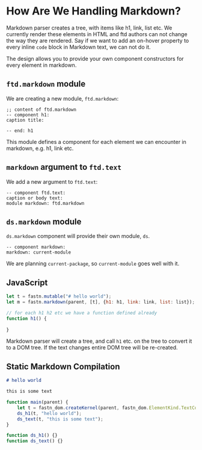 # How Are We Handling Markdown?

Markdown parser creates a tree, with items like h1, link, list etc. We currently render these elements in HTML and
ftd authors can not change the way they are rendered. Say if we want to add an on-hover property to every inline `code`
block in Markdown text, we can not do it.

The design allows you to provide your own component constructors for every element in markdown.

## `ftd.markdown` module

We are creating a new module, `ftd.markdown`:

```ftd
;; content of ftd.markdown
-- component h1:
caption title:

-- end: h1
```

This module defines a component for each element we can encounter in markdown, e.g. h1, link etc.

## `markdown` argument to `ftd.text`

We add a new argument to `ftd.text`:

```ftd
-- component ftd.text:
caption or body text:
module markdown: ftd.markdown 
```

## `ds.markdown` module

`ds.markdown` component will provide their own module, `ds`.

```ftd
-- component markdown:
markdown: current-module 
```

We are planning `current-package`, so `current-module` goes well with it.

## JavaScript

```js
let t = fastn.mutable("# hello world");
let m = fastn.markdown(parent, [t], {h1: h1, link: link, list: list});

// for each h1 h2 etc we have a function defined already
function h1() {
    
}
```

Markdown parser will create a tree, and call `h1` etc. on the tree to convert it to a DOM tree. If the text changes 
entire DOM tree will be re-created.

## Static Markdown Compilation

```md
# hello world

this is some text
```

```js
function main(parent) {
    let t = fastn_dom.createKernel(parent, fastn_dom.ElementKind.TextContainer);
    ds_h1(t, "hello world");
    ds_text(t, "this is some text");
}

function ds_h1() {}
function ds_text() {}
```
